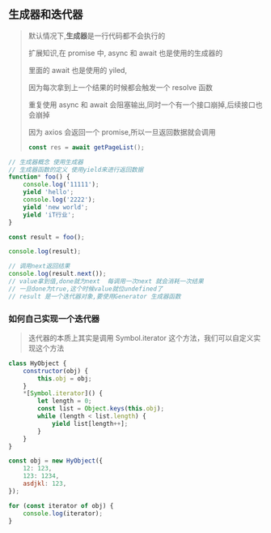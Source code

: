 ## 生成器和迭代器

> 默认情况下,**生成器**是一行代码都不会执行的
>
> 扩展知识,在 promise 中, async 和 await 也是使用的生成器的
>
> 里面的 await 也是使用的 yiled,
>
> 因为每次拿到上一个结果的时候都会触发一个 resolve 函数
>
> 重复使用 async 和 await 会阻塞输出,同时一个有一个接口崩掉,后续接口也会崩掉
>
> 因为 axios 会返回一个 promise,所以一旦返回数据就会调用
>
> ```js
> const res = await getPageList();
> ```

```js
// 生成器概念 使用生成器
// 生成器函数的定义 使用yield来进行返回数据
function* foo() {
	console.log('11111');
	yield 'hello';
	console.log('2222');
	yield 'new world';
	yield 'iT行业';
}

const result = foo();

console.log(result);

// 调用next返回结果
console.log(result.next());
// value拿到值,done就为next  每调用一次next 就会消耗一次结果
// 一旦done为true,这个时候value就位undefined了
// result 是一个迭代器对象,要使用Generator 生成器函数
```

### 如何自己实现一个迭代器

> 迭代器的本质上其实是调用 Symbol.iterator 这个方法，我们可以自定义实现这个方法

```js
class HyObject {
	constructor(obj) {
		this.obj = obj;
	}
	*[Symbol.iterator]() {
		let length = 0;
		const list = Object.keys(this.obj);
		while (length < list.length) {
			yield list[length++];
		}
	}
}

const obj = new HyObject({
	12: 123,
	123: 1234,
	asdjkl: 123,
});

for (const iterator of obj) {
	console.log(iterator);
}
```
